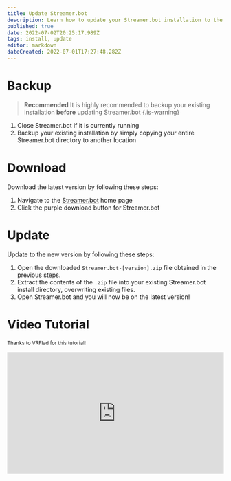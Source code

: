 ```yaml
---
title: Update Streamer.bot
description: Learn how to update your Streamer.bot installation to the latest version
published: true
date: 2022-07-02T20:25:17.989Z
tags: install, update
editor: markdown
dateCreated: 2022-07-01T17:27:48.282Z
---
```


# Backup

> **Recommended**
It is highly recommended to backup your existing installation **before** updating Streamer.bot
{.is-warning}

1. Close Streamer.bot if it is currently running
2. Backup your existing installation by simply copying your entire Streamer.bot directory to another location

# Download
Download the latest version by following these steps:

1. Navigate to the [Streamer.bot](https://streamer.bot) home page
2. Click the purple download button for Streamer.bot

# Update
Update to the new version by following these steps:

1. Open the downloaded `Streamer.bot-[version].zip` file obtained in the previous steps.
2. Extract the contents of the `.zip` file into your existing Streamer.bot install directory, overwriting existing files.
3. Open Streamer.bot and you will now be on the latest version!

# Video Tutorial
<small>Thanks to VRFlad for this tutorial!</small>

<div class=“iframe-container”><iframe src="https://www.youtube.com/embed/DmzVuyAXefI" title="YouTube video player" frameborder="0" allow="accelerometer; autoplay; clipboard-write; encrypted-media; gyroscope; picture-in-picture" allowfullscreen style="border: none; max-width: 100%; width: 100%; aspect-ratio: 16/9;"></iframe></div>